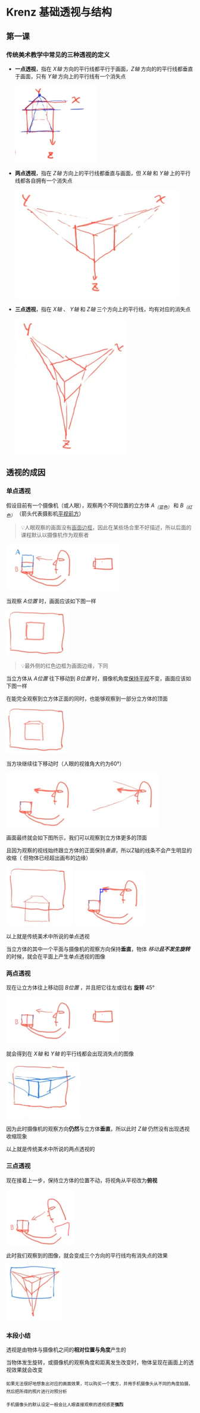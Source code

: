 # Krenz 基础透视与结构

## 第一课

### 传统美术教学中常见的三种透视的定义

+ **一点透视**，指在 *X轴* 方向的平行线都平行于画面，*Z轴* 方向的的平行线都垂直于画面，只有 *Y轴* 方向上的平行线有一个消失点

  ![一点透视](./Imgs/L1-01.png)

+ **两点透视**，指在 *Z轴* 方向上的平行线都垂直与画面，但 *X轴* 和 *Y轴* 上的平行线都各自拥有一个消失点
  
  ![两点透视](./Imgs/L1-02.png)

+ **三点透视**，指在 *X轴* 、 *Y轴* 和 *Z轴* 三个方向上的平行线，均有对应的消失点
  
  ![三点透视](./Imgs/L1-03.png)

## 透视的成因

### 单点透视

假设目前有一个摄像机（或人眼），观察两个不同位置的立方体 *A<sub>（蓝色）</sub>* 和 *B<sub>（红色）</sub>* （箭头代表摄影机<u>平视前方</u>）

> 💡人眼观察的画面没有<u>画面边框</u>，因此在某些场合里不好描述，所以后面的课程默认以摄像机作为观察者

  ![单点透视成因1](./Imgs/L1-04.png)

当观察 *A位置*  时，画面应该如下图一样

  ![单点透视成因2](./Imgs/L1-05.png)

> 💡最外侧的红色边框为画面边缘，下同

当立方体从 *A位置* 往下移动到 *B位置* 时，摄像机角度<u>保持平视</u>不变，画面应该如下图一样

在能完全观察到立方体正面的同时，也能够观察到一部分立方体的顶面

  ![单点透视成因3](./Imgs/L1-06.png)

当方块继续往下移动时（人眼的视锥角大约为60°）

  ![单点透视成因4](./Imgs/L1-07.png)  ![单点透视成因5](./Imgs/L1-08.png)

画面最终就会如下图所示，我们可以观察到立方体更多的顶面

且因为观察的视线始终跟立方体的正面保持*垂直*，所以Z轴的线条不会产生明显的收缩（
但物体已经超出画布的边缘）

  ![单点透视成因6](./Imgs/L1-09.png)  ![单点透视成因7](./Imgs/L1-10.png)

以上就是传统美术中所说的单点透视

当立方体的其中一个平面与摄像机的观察方向保持**垂直**，物体 *移动<strong>且不发生旋转</strong>* 的时候，就会在平面上产生单点透视的图像

### 两点透视

现在让立方体往上移动回 *B位置* ，并且把它往左或往右 **旋转** 45°

  ![单点透视成因8](./Imgs/L1-11.png)

就会得到在 *X轴* 和 *Y轴* 的平行线都会出现消失点的图像

  ![单点透视成因9](./Imgs/L1-12.png)

因为此时摄像机的观察方向**仍然**与立方体**垂直**，所以此时 *Z轴* 仍然没有出现透视收缩现象

以上就是传统美术中所说的两点透视的

### 三点透视

现在接着上一步，保持立方体的位置不动，将视角从平视改为**俯视**

  ![单点透视成因10](./Imgs/L1-13.png)

此时我们观察到的图像，就会变成三个方向的平行线均有消失点的效果

  ![单点透视成因11](./Imgs/L1-14.png)

### 本段小结

透视是由物体与摄像机之间的**相对位置与角度**产生的

当物体发生旋转，或摄像机的观察角度和距离发生改变时，物体呈现在画面上的透视效果就会改变

<sub>如果无法很好地想象出对应的画面效果，可以购买一个魔方，并用手机摄像头从不同的角度拍摄，然后把所得的照片进行对照分析</sub>

<sub>手机摄像头的默认设定一般会比人眼直接观察的透视感更**强烈**</sub>
